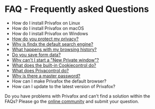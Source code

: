 # FAQ - Frequently asked Questions  

- How do I install Privafox on Linux
- How do I install Privafox on macOS
- How do I install Privafox on Windows
- [How do you protect my privacy?](faq/protectprivacy)
- [Why is findx the default search engine?](faq/findxdefault)
- [What happens with my browsing history?](faq/browsinghistory)
- [Do you save form data?](faq/formdata.md)
- [Why can't I start a "New Private window"?](faq/noprivatewindow)
- [What does the built-in Cookiecontrol do?](faq/cookiecontrol)
- [What does Privacontrol do?](faq/privacontrol)
- [Why is there a master password?](https://help.privafox.com/en/faq/masterpassword)
- How can I make Privafox the default browser?
- How can I update to the latest version of Privafox?








Do you have problems with Privafox and can’t find a solution within the FAQs? 
Please go the [online community](https://forum.privacore.com/index.php?p=/categories/privafox) and submit your question.
